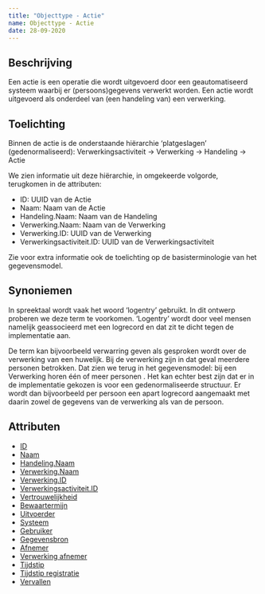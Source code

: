 ```yaml
---
title: "Objecttype - Actie"
name: Objecttype - Actie
date: 28-09-2020
---
```


## Beschrijving
Een actie is een operatie die wordt uitgevoerd door een geautomatiseerd systeem waarbij er (persoons)gegevens verwerkt worden.
Een actie wordt uitgevoerd als onderdeel van (een handeling van) een verwerking.

## Toelichting
Binnen de actie is de onderstaande hiërarchie ‘platgeslagen’ (gedenormaliseerd):
Verwerkingsactiviteit -> Verwerking -> Handeling -> Actie

We zien informatie uit deze hiërarchie, in omgekeerde volgorde, terugkomen in de attributen:
- ID: UUID van de Actie
- Naam: Naam van de Actie
- Handeling.Naam: Naam van de Handeling
- Verwerking.Naam: Naam van de Verwerking
- Verwerking.ID: UUID van de Verwerking
- Verwerkingsactiviteit.ID: UUID van de Verwerkingsactiviteit

Zie voor extra informatie ook de toelichting op de basisterminologie van het gegevensmodel.

## Synoniemen
In spreektaal wordt vaak het woord ‘logentry’ gebruikt. In dit ontwerp proberen we deze term te voorkomen. ‘Logentry’ wordt door veel mensen namelijk geassocieerd met een logrecord en dat zit te dicht tegen de implementatie aan.

De term kan bijvoorbeeld verwarring geven als gesproken wordt over de verwerking van een huwelijk. Bij de verwerking zijn in dat geval meerdere personen betrokken. Dat zien we terug in het gegevensmodel: bij een Verwerking horen één of meer personen . Het kan echter best zijn dat er in de implementatie gekozen is voor een gedenormaliseerde structuur. Er wordt dan bijvoorbeeld per persoon een apart logrecord aangemaakt met daarin zowel de gegevens van de verwerking als van de persoon.

## Attributen
- [ID](./attributen/ID.md)
- [Naam](./attributen/Naam.md)
- [Handeling.Naam](./attributen/Handeling.Naam.md)
- [Verwerking.Naam](./attributen/Verwerking.Naam.md)
- [Verwerking.ID](./attributen/Verwerking.ID.md)
- [Verwerkingsactiviteit.ID](./attributen/Verwerkingsactiviteit.ID.md)
- [Vertrouwelijkheid](./attributen/Vertrouwelijkheid.md)
- [Bewaartermijn](./attributen/Bewaartermijn.md)
- [Uitvoerder](./attributen/Uitvoerder.md)
- [Systeem](./attributen/Systeem.md)
- [Gebruiker](./attributen/Gebruiker.md)
- [Gegevensbron](./attributen/Gegevensbron.md)
- [Afnemer](./attributen/Afnemer.md)
- [Verwerking afnemer](./attributen/Verwerking_afnemer.md)
- [Tijdstip](./attributen/Tijdstip.md)
- [Tijdstip registratie](./attributen/Tijdstip_registratie.md)
- [Vervallen](./attributen/Vervallen.md)
